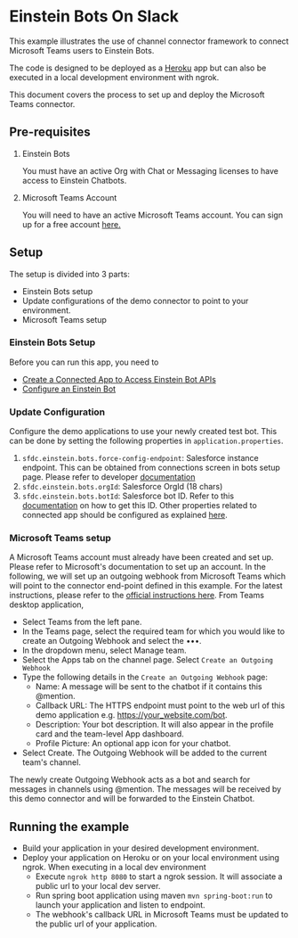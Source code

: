 # Einstein Bots On Slack
This example illustrates the use of channel connector framework to connect Microsoft Teams users to Einstein Bots. 

The code is designed to be deployed as a [Heroku](https://dashboard.heroku.com) app but can also be executed in a local development environment with ngrok.

This document covers the process to set up and deploy the Microsoft Teams connector.

## Pre-requisites


    
1. Einstein Bots

    You must have an active Org with Chat or Messaging licenses to have access to Einstein Chatbots.

2. Microsoft Teams Account

   You will need to have an active Microsoft Teams account. You can sign up for a free account [here.](https://www.microsoft.com/en-us/microsoft-teams/group-chat-software)
    
## Setup

The setup is divided into 3 parts:
 - Einstein Bots setup
 - Update configurations of the demo connector to point to your environment.
 - Microsoft Teams setup
 

### Einstein Bots Setup

Before you can run this app, you need to

* [Create a Connected App to Access Einstein Bot APIs](https://developer.salesforce.com/docs/service/einstein-bot-api/guide/prerequisites.html#step-1:-create-a-connected-app)
* [Configure an Einstein Bot](https://developer.salesforce.com/docs/service/einstein-bot-api/guide/prerequisites.html#step-2:-configure-an-einstein-bot)

### Update Configuration

Configure the demo applications to use your newly created test bot. This can be done by setting the following properties in `application.properties`. 

1. `sfdc.einstein.bots.force-config-endpoint`: Salesforce instance endpoint. This can be obtained from connections screen in bots setup page. Please refer to developer [documentation](https://developer.salesforce.com/docs/service/einstein-bot-api/guide/prerequisites.html)
2. `sfdc.einstein.bots.orgId`: Salesforce OrgId (18 chars)
3. `sfdc.einstein.bots.botId`: Salesforce bot ID. Refer to this [documentation](https://developer.salesforce.com/docs/service/einstein-bot-api/guide/get-started.html#begin-a-new-session) on how to get this ID.
   Other properties related to connected app should be configured as explained [here](https://github.com/forcedotcom/einstein-bot-channel-connector/tree/master/channel-connector-starter#configure-your-application).

   
### Microsoft Teams setup

A Microsoft Teams account must already have been created and set up. Please refer to Microsoft's documentation to set up an account. In the following, we will set up an outgoing webhook from Microsoft Teams which will point to the connector end-point defined in this example. For the latest instructions, please refer to the [official instructions here](https://learn.microsoft.com/en-us/microsoftteams/platform/webhooks-and-connectors/how-to/add-outgoing-webhook). From Teams desktop application,
- Select Teams from the left pane. 
- In the Teams page, select the required team for which you would like to create an Outgoing Webhook and select the •••. 
- In the dropdown menu, select Manage team. 
- Select the Apps tab on the channel page. Select `Create an Outgoing Webhook`
- Type the following details in the `Create an Outgoing Webhook` page:
  - Name: A message will be sent to the chatbot if it contains this @mention.
  - Callback URL: The HTTPS endpoint must point to the web url of this demo application e.g. https://your_website.com/bot.
  - Description: Your bot description. It will also appear in the profile card and the team-level App dashboard.
  - Profile Picture: An optional app icon for your chatbot.
- Select Create. The Outgoing Webhook will be added to the current team's channel.

The newly create Outgoing Webhook acts as a bot and search for messages in channels using @mention. The messages will be received by this demo connector and will be forwarded to the Einstein Chatbot.

## Running the example
* Build your application in your desired development environment.
* Deploy your application on Heroku or on your local environment using ngrok. When executing in a local dev environment
  * Execute `ngrok http 8080` to start a ngrok session. It will associate a public url to your local dev server.
  * Run spring boot application using maven `mvn spring-boot:run` to launch your application and listen to endpoint.
  * The webhook's callback URL in Microsoft Teams must be updated to the public url of your application.

